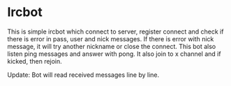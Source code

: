 # Ircbot
This is simple ircbot which connect to server, register connect and check if there is error in pass, user and nick messages. 
If there is error with nick message, it will try another nickname or close the connect. 
This bot also listen ping messages and answer with pong. It also join to x channel and if kicked, then rejoin.

Update: Bot will read received messages line by line.
